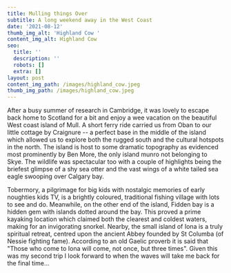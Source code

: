 ```yaml
---
title: Mulling things Over
subtitle: A long weekend away in the West Coast
date: '2021-08-12'
thumb_img_alt: 'Highland Cow '
content_img_alt: Highland Cow
seo:
  title: ''
  description: ''
  robots: []
  extra: []
layout: post
content_img_path: /images/highland_cow.jpeg
thumb_img_path: /images/highland_cow.jpeg
---
```

After a busy summer of research in Cambridge, it was lovely to escape back home to Scotland for a bit and enjoy a wee vacation on the beautiful West coast island of Mull. A short ferry ride carried us from Oban to our little cottage by Craignure -- a perfect base in the middle of the island which allowed us to explore both the rugged south and the cultural hotspots in the north. The island is host to some dramatic topography as evidenced most prominently by Ben More, the only island munro not belonging to Skye. The wildlife was spectacular too with a couple of highlights being the briefest glimpse of a shy sea otter and the vast wings of a white tailed sea eagle swooping over Calgary bay.

Tobermory, a pilgrimage for big kids with nostalgic memories of early noughties kids TV, is a brightly coloured, traditional fishing village with lots to see and do. Meanwhile, on the other end of the island, Fidden bay is a hidden gem with islands dotted around the bay. This proved a prime kayaking location which claimed both the clearest and coldest waters, making for an invigorating snorkel. Nearby, the small island of Iona is a truly spiritual retreat, centred upon the ancient Abbey founded by St Columba (of Nessie fighting fame). According to an old Gaelic proverb it is said that "Those who come to Iona will come, not once, but three times". Given this was my second trip I look forward to when the waves will take me back for the final time...

